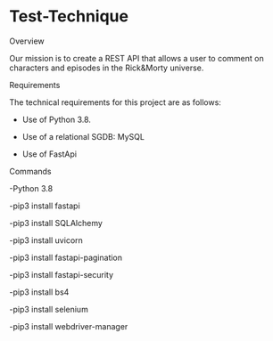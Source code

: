 # Test-Technique
Overview

Our mission is to create a REST API that allows a user to comment on characters and episodes in the Rick&Morty universe.

Requirements

The technical requirements for this project are as follows:

- Use of Python 3.8.

- Use of a relational SGDB: MySQL

- Use of FastApi

Commands

-Python 3.8

-pip3 install fastapi

-pip3 install SQLAlchemy

-pip3 install uvicorn

-pip3 install fastapi-pagination

-pip3 install fastapi-security

-pip3 install bs4

-pip3 install selenium

-pip3 install webdriver-manager
